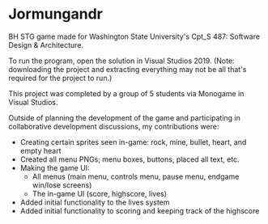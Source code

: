 # Jormungandr
BH STG game made for Washington State University's Cpt_S 487: Software Design & Architecture.

To run the program, open the solution in Visual Studios 2019.
(Note: downloading the project and extracting everything may not be all that's required for the project to run.)

This project was completed by a group of 5 students via Monogame in Visual Studios.

Outside of planning the development of the game and participating in collaborative development discussions, my contributions were:
- Creating certain sprites seen in-game: rock, mine, bullet, heart, and empty heart
- Created all menu PNGs; menu boxes, buttons, placed all text, etc.
- Making the game UI:
    - All menus (main menu, controls menu, pause menu, endgame win/lose screens)
    - The in-game UI (score, highscore, lives)
- Added initial functionality to the lives system
- Added initial functionality to scoring and keeping track of the highscore
